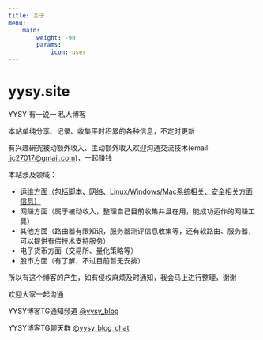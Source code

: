 ```yaml
---
title: 关于
menu:
    main: 
        weight: -90
        params:
            icon: user
---
```


# yysy.site

YYSY 有一说一 私人博客

本站单纯分享、记录、收集平时积累的各种信息，不定时更新

有兴趣研究被动额外收入、主动额外收入欢迎沟通交流技术(email: jjc27017@gmail.com)，一起赚钱

本站涉及领域：
- [运维方面（包括脚本、网络、Linux/Windows/Mac系统相关、安全相关方面信息）](https://yysy.site/categories/%E6%8A%80%E6%9C%AF%E6%96%87%E6%A1%A3/)
- 网赚方面（属于被动收入，整理自己目前收集并且在用，能成功运作的网赚工具）
- 其他方面（路由器有限知识，服务器测评信息收集等，还有软路由、服务器，可以提供有偿技术支持服务）
- 电子货币方面（交易所、量化策略等）
- 股市方面（有了解，不过目前暂无安排）

所以有这个博客的产生，如有侵权麻烦及时通知，我会马上进行整理，谢谢

欢迎大家一起沟通

YYSY博客TG通知频道
[@yysy_blog](https://t.me/yysy_blog)


YYSY博客TG聊天群
[@yysy_blog_chat](https://t.me/yysy_blog_chat)
